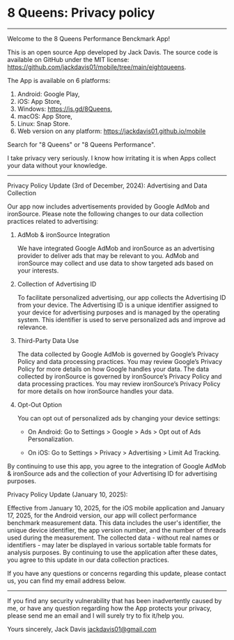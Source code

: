 
# 8 Queens: Privacy policy

---------------------------------

Welcome to the 8 Queens Performance Benckmark App!

This is an open source App developed by Jack Davis. The source code is available on GitHub under the MIT license: <https://github.com/jackdavis01/mobile/tree/main/eightqueens>.

The App is available on 6 platforms:

1. Android: Google Play,
2. iOS: App Store,
3. Windows: <https://is.gd/8Queens>,
4. macOS: App Store,
5. Linux: Snap Store.
6. Web version on any platform: <https://jackdavis01.github.io/mobile>

Search for "8 Queens" or "8 Queens Performance".

I take privacy very seriously. I know how irritating it is when Apps collect your data without your knowledge.

---

Privacy Policy Update (3rd of December, 2024): Advertising and Data Collection

Our app now includes advertisements provided by Google AdMob and ironSource. Please note the following changes to our data collection practices related to advertising:

1. AdMob & ironSource Integration

    We have integrated Google AdMob and ironSource as an advertising provider to deliver ads that may be relevant to you. AdMob and ironSource may collect and use data to show targeted ads based on your interests.

2. Collection of Advertising ID

    To facilitate personalized advertising, our app collects the Advertising ID from your device. The Advertising ID is a unique identifier assigned to your device for advertising purposes and is managed by the operating system. This identifier is used to serve personalized ads and improve ad relevance.

3. Third-Party Data Use

    The data collected by Google AdMob is governed by Google’s Privacy Policy and data processing practices. You may review Google’s Privacy Policy for more details on how Google handles your data.
    The data collected by ironSource is governed by ironSource’s Privacy Policy and data processing practices. You may review ironSource’s Privacy Policy for more details on how ironSource handles your data.

4. Opt-Out Option

    You can opt out of personalized ads by changing your device settings:

    - On Android: Go to Settings > Google > Ads > Opt out of Ads Personalization.

    - On iOS: Go to Settings > Privacy > Advertising > Limit Ad Tracking.

By continuing to use this app, you agree to the integration of Google AdMob & ironSource ads and the collection of your Advertising ID for advertising purposes.

Privacy Policy Update (January 10, 2025):

Effective from January 10, 2025, for the iOS mobile application and January 17, 2025, for the Android version, our app will collect performance benchmark measurement data. This data includes the user's identifier, the unique device identifier, the app version number, and the number of threads used during the measurement. The collected data - without real names or identifiers - may later be displayed in various sortable table formats for analysis purposes. By continuing to use the application after these dates, you agree to this update in our data collection practices.

If you have any questions or concerns regarding this update, please contact us, you can find my email address below.

---

If you find any security vulnerability that has been inadvertently caused by me, or have any question regarding how the App protects your privacy, please send me an email and I will surely try to fix it/help you.

Yours sincerely,
Jack Davis
jackdavis01@gmail.com
